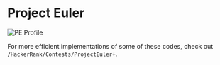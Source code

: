 # Project Euler

![PE Profile](https://projecteuler.net/profile/NiakTheWizard.png)

For more efficient implementations of some of these codes, check out `/HackerRank/Contests/ProjectEuler+`.
